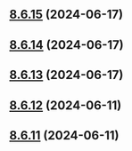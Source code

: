 ## [8.6.15](https://github.com/msobiecki/eslint-config/compare/v8.6.14...v8.6.15) (2024-06-17)



## [8.6.14](https://github.com/msobiecki/eslint-config/compare/v8.6.13...v8.6.14) (2024-06-17)



## [8.6.13](https://github.com/msobiecki/eslint-config/compare/v8.6.12...v8.6.13) (2024-06-17)



## [8.6.12](https://github.com/msobiecki/eslint-config/compare/v8.6.11...v8.6.12) (2024-06-11)



## [8.6.11](https://github.com/msobiecki/eslint-config/compare/v8.6.10...v8.6.11) (2024-06-11)



